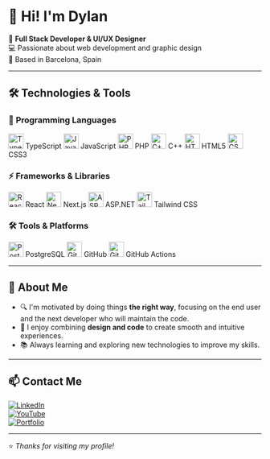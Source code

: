 # 👋 Hi! I'm Dylan  

🚀 **Full Stack Developer & UI/UX Designer**  
💻 Passionate about web development and graphic design  
📍 Based in Barcelona, Spain  

---

## 🛠 **Technologies & Tools**  

### 📜 **Programming Languages**  
<img src="https://cdn.jsdelivr.net/gh/devicons/devicon/icons/typescript/typescript-original.svg" alt="TypeScript" width="30"/> TypeScript 
<img src="https://cdn.jsdelivr.net/gh/devicons/devicon/icons/javascript/javascript-original.svg" alt="JavaScript" width="30"/> JavaScript 
<img src="https://cdn.jsdelivr.net/gh/devicons/devicon/icons/php/php-original.svg" alt="PHP" width="30"/> PHP 
<img src="https://cdn.jsdelivr.net/gh/devicons/devicon/icons/cplusplus/cplusplus-original.svg" alt="C++" width="30"/> C++ 
<img src="https://cdn.jsdelivr.net/gh/devicons/devicon/icons/html5/html5-original.svg" alt="HTML5" width="30"/> HTML5 
<img src="https://cdn.jsdelivr.net/gh/devicons/devicon/icons/css3/css3-original.svg" alt="CSS3" width="30"/> CSS3  

### ⚡ **Frameworks & Libraries**  
<img src="https://cdn.jsdelivr.net/gh/devicons/devicon/icons/react/react-original.svg" alt="React" width="30"/> React 
<img src="https://cdn.jsdelivr.net/gh/devicons/devicon/icons/nextjs/nextjs-original.svg" alt="Next.js" width="30"/> Next.js 
<img src="https://cdn.jsdelivr.net/gh/devicons/devicon/icons/dot-net/dot-net-original.svg" alt="ASP.NET" width="30"/> ASP.NET 
<img src="https://cdn.jsdelivr.net/gh/devicons/devicon/icons/tailwindcss/tailwindcss-original.svg" alt="Tailwind CSS" width="30"/> Tailwind CSS  

### 🛠 **Tools & Platforms**  
<img src="https://cdn.jsdelivr.net/gh/devicons/devicon/icons/postgresql/postgresql-original.svg" alt="PostgreSQL" width="30"/> PostgreSQL 
<img src="https://cdn.jsdelivr.net/gh/devicons/devicon/icons/github/github-original.svg" alt="GitHub" width="30"/> GitHub 
<img src="https://cdn.jsdelivr.net/gh/devicons/devicon/icons/githubactions/githubactions-original.svg" alt="GitHub Actions" width="30"/> GitHub Actions  

---

## 📌 **About Me**  
- 🔍 I'm motivated by doing things **the right way**, focusing on the end user and the next developer who will maintain the code.  
- 🎨 I enjoy combining **design and code** to create smooth and intuitive experiences.  
- 📚 Always learning and exploring new technologies to improve my skills.  

---

## 📫 **Contact Me**  
[![LinkedIn](https://img.shields.io/badge/LinkedIn-0A66C2?style=for-the-badge&logo=linkedin&logoColor=white)](https://linkedin.com/in/leadvinyls)  
[![YouTube](https://img.shields.io/badge/YouTube-FF0000?style=for-the-badge&logo=youtube&logoColor=white)](https://youtube.com/@leadvinyls)  
[![Portfolio](https://img.shields.io/badge/Portfolio-000000?style=for-the-badge)](https://leadvinyls.dev)  

---

⭐️ _Thanks for visiting my profile!_